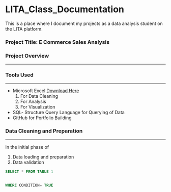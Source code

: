 # LITA_Class_Documentation
This is a place where I document my projects as a data analysis student on the LITA platform.

### Project Title: E Commerce Sales Analysis

### Project Overview
---

### Tools Used
---
- Microsoft Excel [Download Here](https:www.microsoft.com)
    1. For Data Cleaning
    2. For Analysis
    3. For Visualization
- SQL- Structure Query Language for Querying of Data
- GitHub for Portfolio Building

  
### Data Cleaning and Preparation
---
In the initial phase of 
  1. Data loading and preparation
  2. Data validation



```SQL
SELECT * FROM TABLE 1


WHERE CONDITION= TRUE
